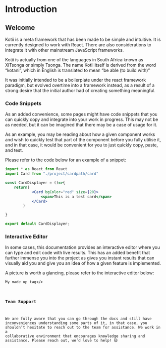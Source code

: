 # Introduction

## Welcome

Kotii is a meta framework that has been made to be simple and intuitive. It is currently designed to work with React. There are also considerations to integrate it with other mainstream JavaScript frameworks.

Kotii is actually from one of the languages in South Africa known as XiTsonga or simply Tsonga. The name Kotii itself is derived from the word “kotani”, which in English is translated to mean “be able (to build with)”

It was initially intended to be a boilerplate under the react framework paradigm, but evolved overtime into a framework instead, as a result of a strong desire that the initial author had of creating something meaningful.

### Code Snippets

As an added convenience, some pages might have code snippets that you can quickly copy and integrate into your work in progress. This may not be as needed, but it can be imagined that there may be a case of usage for it.

As an example, you may be reading about how a given component works and wish to quickly test that part of the component before you fully utilise it, and in that case, it would be convenient for you to just quickly copy, paste, and test.

Please refer to the code below for an example of a snippet:

```jsx
import * as React from React
import Card from "./project/cardpath/card"

const CardDisplayer = ()=>{
    return(
            <Card bgColor="red" size={20}>
                <span>This is a test card</span>
            </Card>
        )

}

export default CardDisplayer;

```

### Interactive Editor

In some cases, this documentation provides an interactive editor where you can type and edit code with live results. This has an added benefit that further immense you into the project as gives you instant results that can visually aid you and give you an idea of how a given feature is implemented.

A picture is worth a glancing, please refer to the interactive editor below:

<code>My made up tag</>

### Team Support

We are fully aware that you can go through the docs and still have inconveniences understanding some parts of it, in that case, you shouldn’t hesitate to reach out to the team for assistance. We work in a collaborative environment that encourages knowledge sharing and assistance. Please reach out, we’d love to help! :smile:

